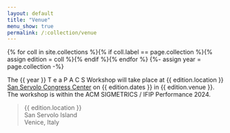```yaml
---
layout: default
title: "Venue"
menu_show: true
permalink: /:collection/venue
---
```


{% for coll in site.collections %}{% if coll.label == page.collection %}{% assign edition = coll %}{% endif %}{% endfor %}
{%- assign year = page.collection -%}

The {{ year }} T e a P A C S Workshop will take place at {{ edition.location }} [San Servolo Congress Center]([https://servizimetropolitani.ve.it/it/sanservolo/congressi]) on {{ edition.dates }} in {{ edition.venue }}. The workshop is within the ACM SIGMETRICS / IFIP Performance 2024.
<!--
[San Servolo Congress Center]([https://servizimetropolitani.ve.it/it/sanservolo/congressi](https://servizimetropolitani.ve.it/it/sanservolo/congressi)) in Venice, Italy.
-->
> {{ edition.location }}    
> San Servolo Island   
> Venice, Italy  

<!--
## FCRC '23

FCRC '23 assembles a spectrum of affiliated research conferences and workshops into a week-long, co-located, meeting. This model retains the advantages of the smaller conferences, while at the same time facilitating communication among researchers in different fields of computer science and engineering. Each morning FCRC features a joint plenary talk on topics of broad appeal to the computing research community.

The technical program for each affiliated conference is independently administered, and each is responsible for its own meeting's structure, content, and proceedings. To the extent facilities allow, attendees are free to attend technical sessions of other affiliated conferences co-located with their "home" conference.
-->
